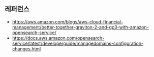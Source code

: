 



## 레퍼런스 ##

* https://aws.amazon.com/blogs/aws-cloud-financial-management/better-together-graviton-2-and-gp3-with-amazon-opensearch-service/
* https://docs.aws.amazon.com/opensearch-service/latest/developerguide/managedomains-configuration-changes.html
